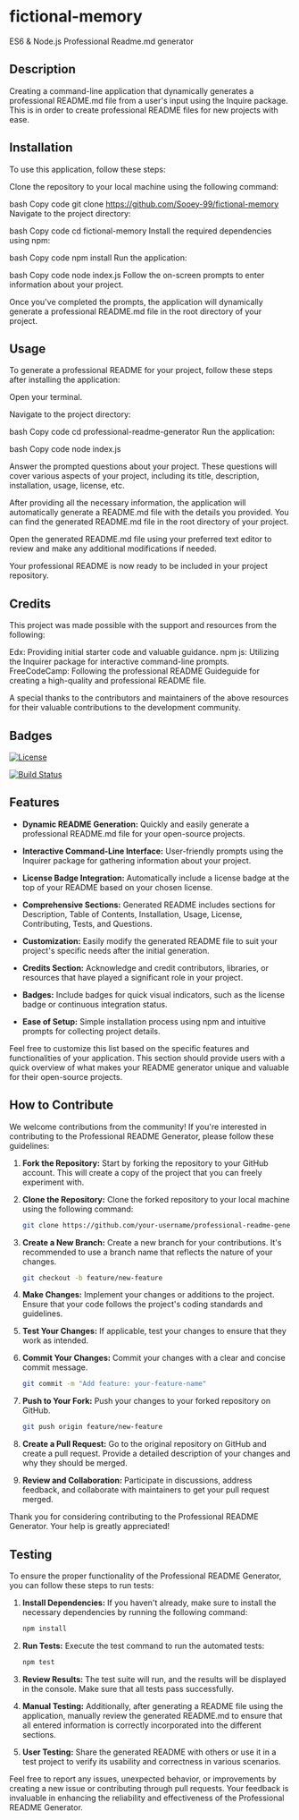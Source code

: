 # fictional-memory

ES6 &amp; Node.js Professional Readme.md generator


## Description

Creating a command-line application that dynamically generates a professional README.md file from a user's input using the Inquire package. 
This is in order to create professional README files for new projects with ease.


## Installation

To use this application, follow these steps:

Clone the repository to your local machine using the following command:

bash
Copy code
git clone https://github.com/Sooey-99/fictional-memory 
Navigate to the project directory:

bash
Copy code
cd fictional-memory
Install the required dependencies using npm:

bash
Copy code
npm install
Run the application:

bash
Copy code
node index.js
Follow the on-screen prompts to enter information about your project.

Once you've completed the prompts, the application will dynamically generate a professional README.md file in the root directory of your project.


## Usage

To generate a professional README for your project, follow these steps after installing the application:

Open your terminal.

Navigate to the project directory:

bash
Copy code
cd professional-readme-generator
Run the application:

bash
Copy code
node index.js

Answer the prompted questions about your project. These questions will cover various aspects of your project, including its title, description, installation, usage, license, etc.

After providing all the necessary information, the application will automatically generate a README.md file with the details you provided. You can find the generated README.md file in the root directory of your project.

Open the generated README.md file using your preferred text editor to review and make any additional modifications if needed.

Your professional README is now ready to be included in your project repository.


## Credits

This project was made possible with the support and resources from the following:

Edx: Providing initial starter code and valuable guidance.
npm js: Utilizing the Inquirer package for interactive command-line prompts.
FreeCodeCamp: Following the professional README Guideguide for creating a high-quality and professional README file.

A special thanks to the contributors and maintainers of the above resources for their valuable contributions to the development community.


## Badges

[![License](https://img.shields.io/badge/License-MIT-blue.svg)](https://opensource.org/licenses/MIT)

[![Build Status](https://travis-ci.org/your-username/your-project.svg?branch=main)](https://travis-ci.org/your-username/your-project)


## Features

- **Dynamic README Generation:** Quickly and easily generate a professional README.md file for your open-source projects.
  
- **Interactive Command-Line Interface:** User-friendly prompts using the Inquirer package for gathering information about your project.

- **License Badge Integration:** Automatically include a license badge at the top of your README based on your chosen license.

- **Comprehensive Sections:** Generated README includes sections for Description, Table of Contents, Installation, Usage, License, Contributing, Tests, and Questions.

- **Customization:** Easily modify the generated README file to suit your project's specific needs after the initial generation.

- **Credits Section:** Acknowledge and credit contributors, libraries, or resources that have played a significant role in your project.

- **Badges:** Include badges for quick visual indicators, such as the license badge or continuous integration status.

- **Ease of Setup:** Simple installation process using npm and intuitive prompts for collecting project details.

Feel free to customize this list based on the specific features and functionalities of your application. This section should provide users with a quick overview of what makes your README generator unique and valuable for their open-source projects.


## How to Contribute

We welcome contributions from the community! If you're interested in contributing to the Professional README Generator, please follow these guidelines:

1. **Fork the Repository:** Start by forking the repository to your GitHub account. This will create a copy of the project that you can freely experiment with.

2. **Clone the Repository:** Clone the forked repository to your local machine using the following command:

    ```bash
    git clone https://github.com/your-username/professional-readme-generator.git
    ```

3. **Create a New Branch:** Create a new branch for your contributions. It's recommended to use a branch name that reflects the nature of your changes.

    ```bash
    git checkout -b feature/new-feature
    ```

4. **Make Changes:** Implement your changes or additions to the project. Ensure that your code follows the project's coding standards and guidelines.

5. **Test Your Changes:** If applicable, test your changes to ensure that they work as intended.

6. **Commit Your Changes:** Commit your changes with a clear and concise commit message.

    ```bash
    git commit -m "Add feature: your-feature-name"
    ```

7. **Push to Your Fork:** Push your changes to your forked repository on GitHub.

    ```bash
    git push origin feature/new-feature
    ```

8. **Create a Pull Request:** Go to the original repository on GitHub and create a pull request. Provide a detailed description of your changes and why they should be merged.

9. **Review and Collaboration:** Participate in discussions, address feedback, and collaborate with maintainers to get your pull request merged.

Thank you for considering contributing to the Professional README Generator. Your help is greatly appreciated!


## Testing

To ensure the proper functionality of the Professional README Generator, you can follow these steps to run tests:

1. **Install Dependencies:** If you haven't already, make sure to install the necessary dependencies by running the following command:

    ```bash
    npm install
    ```

2. **Run Tests:** Execute the test command to run the automated tests:

    ```bash
    npm test
    ```

3. **Review Results:** The test suite will run, and the results will be displayed in the console. Make sure that all tests pass successfully.

4. **Manual Testing:** Additionally, after generating a README file using the application, manually review the generated README.md to ensure that all entered information is correctly incorporated into the different sections.

5. **User Testing:** Share the generated README with others or use it in a test project to verify its usability and correctness in various scenarios.

Feel free to report any issues, unexpected behavior, or improvements by creating a new issue or contributing through pull requests. Your feedback is invaluable in enhancing the reliability and effectiveness of the Professional README Generator.

